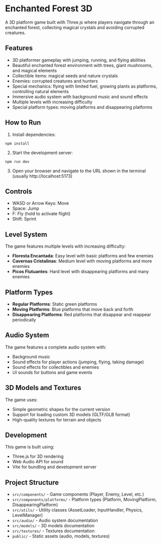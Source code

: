 # Enchanted Forest 3D

A 3D platform game built with Three.js where players navigate through an enchanted forest, collecting magical crystals and avoiding corrupted creatures.

## Features

- 3D platformer gameplay with jumping, running, and flying abilities
- Beautiful enchanted forest environment with trees, giant mushrooms, and magical elements
- Collectible items: magical seeds and nature crystals
- Enemies: corrupted creatures and hunters
- Special mechanics: flying with limited fuel, growing plants as platforms, controlling natural elements
- Immersive audio system with background music and sound effects
- Multiple levels with increasing difficulty
- Special platform types: moving platforms and disappearing platforms

## How to Run

1. Install dependencies:
```
npm install
```

2. Start the development server:
```
npm run dev
```

3. Open your browser and navigate to the URL shown in the terminal (usually http://localhost:5173)

## Controls

- WASD or Arrow Keys: Move
- Space: Jump
- F: Fly (hold to activate flight)
- Shift: Sprint

## Level System

The game features multiple levels with increasing difficulty:
- **Floresta Encantada**: Easy level with basic platforms and few enemies
- **Cavernas Cristalinas**: Medium level with moving platforms and more enemies
- **Picos Flutuantes**: Hard level with disappearing platforms and many enemies

## Platform Types

- **Regular Platforms**: Static green platforms
- **Moving Platforms**: Blue platforms that move back and forth
- **Disappearing Platforms**: Red platforms that disappear and reappear periodically

## Audio System

The game features a complete audio system with:
- Background music
- Sound effects for player actions (jumping, flying, taking damage)
- Sound effects for collectibles and enemies
- UI sounds for buttons and game events

## 3D Models and Textures

The game uses:
- Simple geometric shapes for the current version
- Support for loading custom 3D models (GLTF/GLB format)
- High-quality textures for terrain and objects

## Development

This game is built using:
- Three.js for 3D rendering
- Web Audio API for sound
- Vite for bundling and development server

## Project Structure

- `src/components/` - Game components (Player, Enemy, Level, etc.)
- `src/components/platforms/` - Platform types (Platform, MovingPlatform, DisappearingPlatform)
- `src/utils/` - Utility classes (AssetLoader, InputHandler, Physics, LevelManager)
- `src/audio/` - Audio system documentation
- `src/models/` - 3D models documentation
- `src/textures/` - Textures documentation
- `public/` - Static assets (audio, models, textures) 